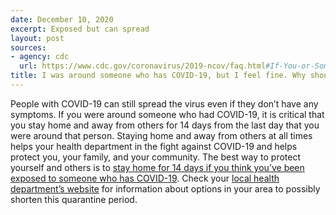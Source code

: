 ```yaml
---
date: December 10, 2020
excerpt: Exposed but can spread
layout: post
sources:
- agency: cdc
  url: https://www.cdc.gov/coronavirus/2019-ncov/faq.html#If-You-or-Someone-You-Know-is-Sick-or-Had-Contact-with-Someone-who-Has-COVID-19
title: I was around someone who has COVID-19, but I feel fine. Why should I stay at home?
---
```


People with COVID-19 can still spread the virus even if they don’t have any symptoms. If you were around someone who had COVID-19, it is critical that you stay home and away from others for 14 days from the last day that you were around that person. Staying home and away from others at all times helps your health department in the fight against COVID-19 and helps protect you, your family, and your community. The best way to protect yourself and others is to [stay home for 14 days if you think you’ve been exposed to someone who has COVID-19](https://www.cdc.gov/coronavirus/2019-ncov/more/scientific-brief-options-to-reduce-quarantine.html). Check your [local health department’s website](https://www.cdc.gov/coronavirus/2019-ncov/php/open-america/hd-search/index.html) for information about options in your area to possibly shorten this quarantine period.